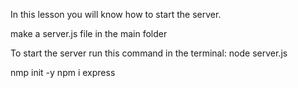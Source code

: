 In this lesson you will know how to start the server.

make a server.js file in the main folder

To start the server run this command in the terminal:
node server.js

nmp init -y
npm i express
